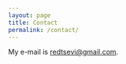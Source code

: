 ```yaml
---
layout: page
title: Contact
permalink: /contact/
---
```


My e-mail is [redtsevi@gmail.com](mailto:redtsevi@gmail.com).